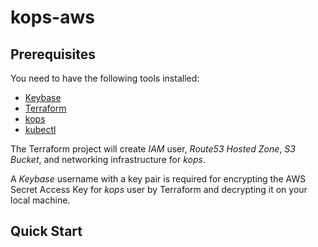 # kops-aws

## Prerequisites

You need to have the following tools installed:

  - [Keybase](https://keybase.io/)
  - [Terraform](https://www.terraform.io)
  - [kops](https://github.com/kubernetes/kops/blob/master/docs/install.md)
  - [kubectl](https://kubernetes.io/docs/tasks/tools/install-kubectl)

The Terraform project will create _IAM_ user, _Route53 Hosted Zone_, _S3 Bucket_, and networking infrastructure for _kops_.

A _Keybase_ username with a key pair is required
for encrypting the AWS Secret Access Key for _kops_ user by Terraform and decrypting it on your local machine.

## Quick Start
